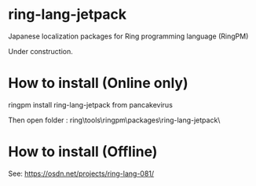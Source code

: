 # ring-lang-jetpack
Japanese localization packages for Ring programming language (RingPM)

Under construction.

# How to install (Online only)
  ringpm install ring-lang-jetpack from pancakevirus
 
Then open folder : ring\tools\ringpm\packages\ring-lang-jetpack\
 
 # How to install (Offline)
See: https://osdn.net/projects/ring-lang-081/
